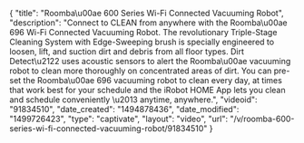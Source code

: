 {
    "title": "Roomba\u00ae 600 Series Wi-Fi Connected Vacuuming Robot",
    "description": "Connect to CLEAN from anywhere with the Roomba\u00ae 696 Wi-Fi Connected Vacuuming Robot.  The revolutionary Triple-Stage Cleaning System with Edge-Sweeping brush is specially engineered to loosen, lift, and suction dirt and debris from all floor types.  Dirt Detect\u2122 uses acoustic sensors to alert the Roomba\u00ae vacuuming robot to clean more thoroughly on concentrated areas of dirt. You can pre-set the Roomba\u00ae 696 vacuuming robot to clean every day, at times that work best for your schedule and the iRobot HOME App lets you clean and schedule conveniently \u2013 anytime, anywhere.",
    "videoid": "91834510",
    "date_created": "1494878436",
    "date_modified": "1499726423",
    "type": "captivate",
    "layout": "video",
    "url": "\/v\/roomba-600-series-wi-fi-connected-vacuuming-robot\/91834510"
}